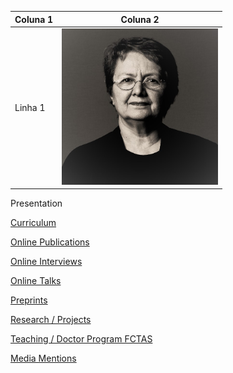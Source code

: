 
| Coluna 1 | Coluna 2 |
|----------|----------|
| Linha 1  | <img src="./images/OPombo_Nancy.jpg" alt="Olga Pombo" width="250" height="250">  |



  
  Presentation

  [Curriculum](curriculum.md)

  [Online Publications](online_publications.md)

  [Online Interviews](onlineinterviews.md)

  [Online Talks](onlinetalks.md)

  [Preprints](preprints.md)

  [Research / Projects](/research/projects.md)

  [Teaching / Doctor Program FCTAS](teaching_doctoral_program.md)

  [Media Mentions](media_mentions.md)

</div>
